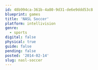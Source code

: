 ```yaml
---
id: 48b994ca-361b-4a80-9d31-de6e9ddd53c8
blueprint: games
title: 'NASL Soccer'
platform: intellivision
genre:
  - sports
digital: false
physical: true
guide: false
pending: false
posted: '2014-02-14'
slug: nasl-soccer
---
```

